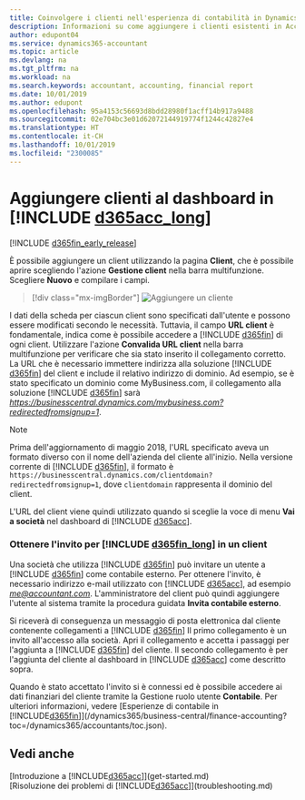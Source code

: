 ```yaml
---
title: Coinvolgere i clienti nell'esperienza di contabilità in Dynamics 365 | Documenti Microsoft
description: Informazioni su come aggiungere i clienti esistenti in Accountant Hub per Dynamics 365.
author: edupont04
ms.service: dynamics365-accountant
ms.topic: article
ms.devlang: na
ms.tgt_pltfrm: na
ms.workload: na
ms.search.keywords: accountant, accounting, financial report
ms.date: 10/01/2019
ms.author: edupont
ms.openlocfilehash: 95a4153c56693d8bdd28980f1acff14b917a9488
ms.sourcegitcommit: 02e704bc3e01d62072144919774f1244c42827e4
ms.translationtype: HT
ms.contentlocale: it-CH
ms.lasthandoff: 10/01/2019
ms.locfileid: "2300085"
---
```

# <a name="add-clients-to-your-dashboard-in-include-d365acc_longincludesd365acc_long_mdmd"></a>Aggiungere clienti al dashboard in [!INCLUDE [d365acc_long](includes/d365acc_long_md.md)]
[!INCLUDE [d365fin_early_release](includes/d365fin_early_release.md.md)]

È possibile aggiungere un client utilizzando la pagina **Client**, che è possibile aprire scegliendo l'azione **Gestione client** nella barra multifunzione. Scegliere **Nuovo** e compilare i campi.  

> [!div class="mx-imgBorder"]
> ![Aggiungere un cliente](./media/accountant-add-client/manage-client.png)

I dati della scheda per ciascun client sono specificati dall'utente e possono essere modificati secondo le necessità. Tuttavia, il campo **URL client** è fondamentale, indica come è possibile accedere a [!INCLUDE [d365fin](includes/d365fin_md.md)] di ogni client. Utilizzare l'azione **Convalida URL client** nella barra multifunzione per verificare che sia stato inserito il collegamento corretto. La URL che è necessario immettere indirizza alla soluzione [!INCLUDE [d365fin](includes/d365fin_md.md)] del client e include il relativo indirizzo di dominio. Ad esempio, se è stato specificato un dominio come MyBusiness.com, il collegamento alla soluzione [!INCLUDE [d365fin](includes/d365fin_md.md)] sarà *https://businesscentral.dynamics.com/mybusiness.com?redirectedfromsignup=1*.  

> [!NOTE]
>  Prima dell'aggiornamento di maggio 2018, l'URL specificato aveva un formato diverso con il nome dell'azienda del cliente all'inizio. Nella versione corrente di [!INCLUDE [d365fin](includes/d365fin_md.md)], il formato è ```https://businesscentral.dynamics.com/clientdomain?redirectedfromsignup=1```, dove ```clientdomain``` rappresenta il dominio del client.  

L'URL del client viene quindi utilizzato quando si sceglie la voce di menu **Vai a società** nel dashboard di [!INCLUDE [d365acc](includes/d365acc_md.md)].  

### <a name="get-invited-to-a-clients-include-d365fin_longincludesd365fin_long_mdmd"></a>Ottenere l'invito per [!INCLUDE [d365fin_long](includes/d365fin_long_md.md)] in un client
Una società che utilizza [!INCLUDE [d365fin](includes/d365fin_md.md)] può invitare un utente a [!INCLUDE [d365fin](includes/d365fin_md.md)] come contabile esterno. Per ottenere l'invito, è necessario indirizzo e-mail utilizzato con [!INCLUDE [d365acc](includes/d365acc_md.md)], ad esempio <em>me@accountant.com</em>. L'amministratore del client può quindi aggiungere l'utente al sistema tramite la procedura guidata **Invita contabile esterno**.  

Si riceverà di conseguenza un messaggio di posta elettronica dal cliente contenente collegamenti a [!INCLUDE [d365fin](includes/d365fin_md.md)] Il primo collegamento è un invito all'accesso alla società. Apri il collegamento e accetta i passaggi per l'aggiunta a [!INCLUDE [d365fin](includes/d365fin_md.md)] del cliente. Il secondo collegamento è per l'aggiunta del cliente al dashboard in [!INCLUDE [d365acc](includes/d365acc_md.md)] come descritto sopra.  

Quando è stato accettato l'invito si è connessi ed è possibile accedere ai dati finanziari del cliente tramite la Gestione ruolo utente **Contabile**. Per ulteriori informazioni, vedere [Esperienze di contabile in [!INCLUDE[d365fin](includes/d365fin_md.md)]](/dynamics365/business-central/finance-accounting?toc=/dynamics365/accountants/toc.json).  

## <a name="see-also"></a>Vedi anche
[Introduzione a [!INCLUDE[d365acc](includes/d365acc_md.md)]](get-started.md)  
[Risoluzione dei problemi di [!INCLUDE[d365acc](includes/d365acc_md.md)]](troubleshooting.md)  
